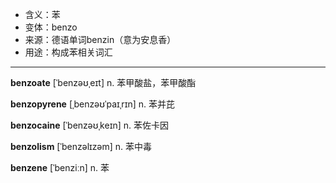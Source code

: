 - <span class="definition">含义：苯</span>
- <span class="definition">变体：benzo</span>
- <span class="definition">来源：德语单词benzin（意为安息香）</span>
- <span class="definition">用途：构成苯相关词汇</span>

---

<span class="vocabulary">**benzoate**</span> [ˈbenzəʊˌeɪt] n. 苯甲酸盐，苯甲酸酯

<span class="vocabulary">**benzopyrene**</span> [ˌbenzəʊˈpaɪˌrɪn] n. 苯并芘

<span class="vocabulary">**benzocaine**</span> [ˈbenzəʊˌkeɪn] n. 苯佐卡因

<span class="vocabulary">**benzolism**</span> [ˈbenzəlɪzəm] n. 苯中毒

<span class="vocabulary">**benzene**</span> [ˈbenziːn] n. 苯
